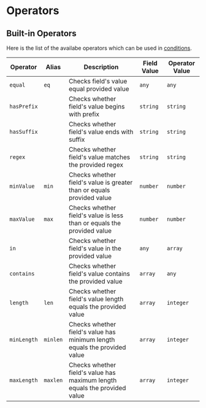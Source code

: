 # Operators

## Built-in Operators

Here is the list of the availabe operators which can be used in [conditions](#condition).

| Operator    | Alias    | Description                                                               | Field Value | Operator Value |
|-------------|----------|---------------------------------------------------------------------------|-------------|----------------|
| `equal`     | `eq`     | Checks field's value equal provided value                                 | `any`       | `any`          |
| `hasPrefix` |          | Checks whether field's value begins with prefix                           | `string`    | `string`       |
| `hasSuffix` |          | Checks whether field's value ends with suffix                             | `string`    | `string`       |
| `regex`     |          | Checks whether field's value matches the provided regex                   | `string`    | `string`       |
| `minValue`  | `min`    | Checks whether field's value is greater than or equals provided value     | `number`    | `number`       |
| `maxValue`  | `max`    | Checks whether field's value is less than or equals the provided value    | `number`    | `number`       |
| `in`        |          | Checks whether field's value in the provided value                        | `any`       | `array`        |
| `contains`  |          | Checks whether field's value contains the provided value                  | `array`     | `any`          |
| `length`    | `len`    | Checks whether field's value length equals the provided value             | `array`     | `integer`      |
| `minLength` | `minlen` | Checks whether field's value has minimum length equals the provided value | `array`     | `integer`      |
| `maxLength` | `maxlen` | Checks whether field's value has maximum length equals the provided value | `array`     | `integer`      |

